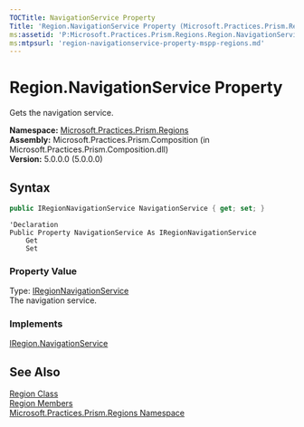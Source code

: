 ```yaml
---
TOCTitle: NavigationService Property
Title: 'Region.NavigationService Property (Microsoft.Practices.Prism.Regions)'
ms:assetid: 'P:Microsoft.Practices.Prism.Regions.Region.NavigationService'
ms:mtpsurl: 'region-navigationservice-property-mspp-regions.md'
---
```


# Region.NavigationService Property

Gets the navigation service.

**Namespace:** [Microsoft.Practices.Prism.Regions](/patterns-practices/reference/mspp-regions-namespace)  
**Assembly:** Microsoft.Practices.Prism.Composition (in Microsoft.Practices.Prism.Composition.dll)  
**Version:** 5.0.0.0 (5.0.0.0)

## Syntax

```C#
public IRegionNavigationService NavigationService { get; set; }
```

```VB
'Declaration
Public Property NavigationService As IRegionNavigationService
	Get
	Set
```
### Property Value

Type: [IRegionNavigationService](/patterns-practices/reference/iregionnavigationservice-interface-mspp-regions)    
The navigation service.

### Implements

[IRegion.NavigationService](/patterns-practices/reference/iregion-navigationservice-property-mspp-regions)

## See Also

[Region Class](/patterns-practices/reference/region-class-mspp-regions)  
[Region Members](/patterns-practices/reference/region-members-mspp-regions)  
[Microsoft.Practices.Prism.Regions Namespace](/patterns-practices/reference/mspp-regions-namespace)  